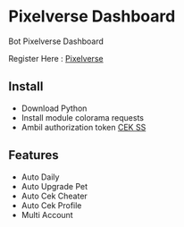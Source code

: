 
# Pixelverse Dashboard
Bot Pixelverse Dashboard

Register Here : [Pixelverse](https://dashboard.pixelverse.xyz/?ref=uccauuauan&v=uccauuauan45072)


## Install
- Download Python
- Install module colorama requests
- Ambil authorization token [CEK SS](https://imgbb.com/ZK452P1)

## Features

- Auto Daily
- Auto Upgrade Pet
- Auto Cek Cheater
- Auto Cek Profile
- Multi Account

